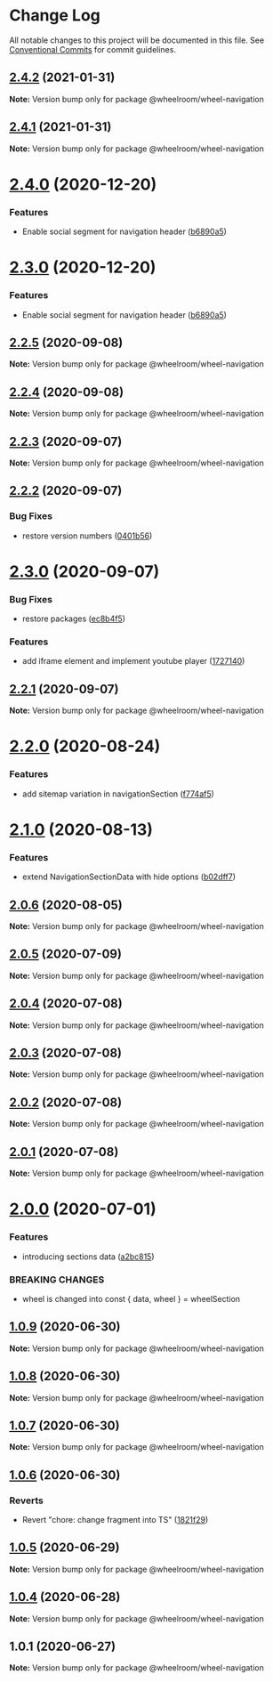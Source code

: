 # Change Log

All notable changes to this project will be documented in this file.
See [Conventional Commits](https://conventionalcommits.org) for commit guidelines.

## [2.4.2](https://github.com/wheelroom/wheelroom/compare/@wheelroom/wheel-navigation@2.4.0...@wheelroom/wheel-navigation@2.4.2) (2021-01-31)

**Note:** Version bump only for package @wheelroom/wheel-navigation





## [2.4.1](https://github.com/wheelroom/wheelroom/compare/@wheelroom/wheel-navigation@2.4.0...@wheelroom/wheel-navigation@2.4.1) (2021-01-31)

**Note:** Version bump only for package @wheelroom/wheel-navigation





# [2.4.0](https://github.com/wheelroom/wheelroom/compare/@wheelroom/wheel-navigation@2.2.5...@wheelroom/wheel-navigation@2.4.0) (2020-12-20)


### Features

* Enable social segment for navigation header ([b6890a5](https://github.com/wheelroom/wheelroom/commit/b6890a564040d5e51c2703d8681d1450f24e9555))





# [2.3.0](https://github.com/wheelroom/wheelroom/compare/@wheelroom/wheel-navigation@2.2.5...@wheelroom/wheel-navigation@2.3.0) (2020-12-20)


### Features

* Enable social segment for navigation header ([b6890a5](https://github.com/wheelroom/wheelroom/commit/b6890a564040d5e51c2703d8681d1450f24e9555))





## [2.2.5](https://github.com/wheelroom/wheelroom/compare/@wheelroom/wheel-navigation@2.2.4...@wheelroom/wheel-navigation@2.2.5) (2020-09-08)

**Note:** Version bump only for package @wheelroom/wheel-navigation





## [2.2.4](https://github.com/wheelroom/wheelroom/compare/@wheelroom/wheel-navigation@2.2.3...@wheelroom/wheel-navigation@2.2.4) (2020-09-08)

**Note:** Version bump only for package @wheelroom/wheel-navigation





## [2.2.3](https://github.com/wheelroom/wheelroom/compare/@wheelroom/wheel-navigation@2.2.2...@wheelroom/wheel-navigation@2.2.3) (2020-09-07)

**Note:** Version bump only for package @wheelroom/wheel-navigation





## [2.2.2](https://github.com/wheelroom/wheelroom/compare/@wheelroom/wheel-navigation@2.3.0...@wheelroom/wheel-navigation@2.2.2) (2020-09-07)


### Bug Fixes

* restore version numbers ([0401b56](https://github.com/wheelroom/wheelroom/commit/0401b5614780cead6309febf9f02ff8035659708))





# [2.3.0](https://github.com/wheelroom/wheelroom/compare/@wheelroom/wheel-navigation@2.2.1...@wheelroom/wheel-navigation@2.3.0) (2020-09-07)


### Bug Fixes

* restore packages ([ec8b4f5](https://github.com/wheelroom/wheelroom/commit/ec8b4f5e3c4bff8edc4a20880b809d73d5b718c6))


### Features

* add iframe element and implement youtube player ([1727140](https://github.com/wheelroom/wheelroom/commit/17271403074806257f14449a67486230d1628bbd))





## [2.2.1](https://github.com/wheelroom/wheelroom/compare/@wheelroom/wheel-navigation@2.2.0...@wheelroom/wheel-navigation@2.2.1) (2020-09-07)

**Note:** Version bump only for package @wheelroom/wheel-navigation





# [2.2.0](https://github.com/wheelroom/wheelroom/compare/@wheelroom/wheel-navigation@2.1.0...@wheelroom/wheel-navigation@2.2.0) (2020-08-24)


### Features

* add sitemap variation in navigationSection ([f774af5](https://github.com/wheelroom/wheelroom/commit/f774af562c3c21dfc15571f5b35cf73c056cfbdb))





# [2.1.0](https://github.com/wheelroom/wheelroom/compare/@wheelroom/wheel-navigation@2.0.6...@wheelroom/wheel-navigation@2.1.0) (2020-08-13)


### Features

* extend NavigationSectionData with hide options ([b02dff7](https://github.com/wheelroom/wheelroom/commit/b02dff73c26fee42b3135a9cd69777cab0d31942))





## [2.0.6](https://github.com/wheelroom/wheelroom/compare/@wheelroom/wheel-navigation@2.0.5...@wheelroom/wheel-navigation@2.0.6) (2020-08-05)

**Note:** Version bump only for package @wheelroom/wheel-navigation





## [2.0.5](https://github.com/wheelroom/wheelroom/compare/@wheelroom/wheel-navigation@2.0.4...@wheelroom/wheel-navigation@2.0.5) (2020-07-09)

**Note:** Version bump only for package @wheelroom/wheel-navigation





## [2.0.4](https://github.com/wheelroom/wheelroom/compare/@wheelroom/wheel-navigation@2.0.3...@wheelroom/wheel-navigation@2.0.4) (2020-07-08)

**Note:** Version bump only for package @wheelroom/wheel-navigation





## [2.0.3](https://github.com/wheelroom/wheelroom/compare/@wheelroom/wheel-navigation@2.0.2...@wheelroom/wheel-navigation@2.0.3) (2020-07-08)

**Note:** Version bump only for package @wheelroom/wheel-navigation





## [2.0.2](https://github.com/wheelroom/wheelroom/compare/@wheelroom/wheel-navigation@2.0.1...@wheelroom/wheel-navigation@2.0.2) (2020-07-08)

**Note:** Version bump only for package @wheelroom/wheel-navigation





## [2.0.1](https://github.com/wheelroom/wheelroom/compare/@wheelroom/wheel-navigation@2.0.0...@wheelroom/wheel-navigation@2.0.1) (2020-07-08)

**Note:** Version bump only for package @wheelroom/wheel-navigation





# [2.0.0](https://github.com/wheelroom/wheelroom/compare/@wheelroom/wheel-navigation@1.0.9...@wheelroom/wheel-navigation@2.0.0) (2020-07-01)


### Features

* introducing sections data ([a2bc815](https://github.com/wheelroom/wheelroom/commit/a2bc8156909f859215ff528a03e2af7ed9248359))


### BREAKING CHANGES

* wheel is changed into const { data, wheel } = wheelSection





## [1.0.9](https://github.com/wheelroom/wheelroom/compare/@wheelroom/wheel-navigation@1.0.8...@wheelroom/wheel-navigation@1.0.9) (2020-06-30)

**Note:** Version bump only for package @wheelroom/wheel-navigation





## [1.0.8](https://github.com/wheelroom/wheelroom/compare/@wheelroom/wheel-navigation@1.0.7...@wheelroom/wheel-navigation@1.0.8) (2020-06-30)

**Note:** Version bump only for package @wheelroom/wheel-navigation





## [1.0.7](https://github.com/wheelroom/wheelroom/compare/@wheelroom/wheel-navigation@1.0.6...@wheelroom/wheel-navigation@1.0.7) (2020-06-30)

**Note:** Version bump only for package @wheelroom/wheel-navigation





## [1.0.6](https://github.com/wheelroom/wheelroom/compare/@wheelroom/wheel-navigation@1.0.5...@wheelroom/wheel-navigation@1.0.6) (2020-06-30)


### Reverts

* Revert "chore: change fragment into TS" ([1821f29](https://github.com/wheelroom/wheelroom/commit/1821f2940ac9e11ab9cb99c8d3db25df2dfebe47))





## [1.0.5](https://github.com/wheelroom/wheelroom/compare/@wheelroom/wheel-navigation@1.0.4...@wheelroom/wheel-navigation@1.0.5) (2020-06-29)

**Note:** Version bump only for package @wheelroom/wheel-navigation





## [1.0.4](https://github.com/wheelroom/wheelroom/compare/@wheelroom/wheel-navigation@1.0.1...@wheelroom/wheel-navigation@1.0.4) (2020-06-28)

**Note:** Version bump only for package @wheelroom/wheel-navigation





## 1.0.1 (2020-06-27)

**Note:** Version bump only for package @wheelroom/wheel-navigation
